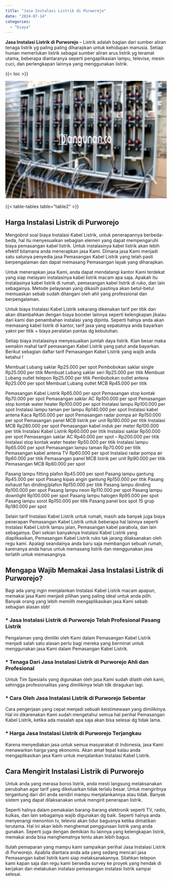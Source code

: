 ```yaml
---
title: "Jasa Instalasi Listrik di Purworejo"
date: "2024-07-14"
categories: 
  - "biaya"
---
```


**Jasa Instalasi Listrik di Purworejo** – Listrik adalah bagian dari sumber aliran tenaga listrik yg paling paling diharapkan untuk kehidupan manusia. Setiap hunian memerlukan listrik sebagai sumber aliran arus listrik yg teramat utama, beberapa diantaranya seperti pengaplikasian lampu, televise, mesin cuci, dan perlengkapan lainnya yang menggunakan listrik.

{{< toc >}}

![Jasa Instalasi Listrik di Purworejo](/images/instalasi-listrik-murah23.png)

{{< table-tables table="table2" >}}

## Harga Instalasi Listrik di Purworejo

Mengobrol soal biaya Instalasi Kabel Listrik, untuk penerapannya berbeda-beda, hal itu menyesuaikan sebagian elemen yang dapat mempengaruhi biaya pemasangan kabel listrik. Untuk instalasinya kabel listrik akan lebih efektif bilamana anda menerapkan jasa Kami. Dimana jasa Kami menjadi satu satunya penyedia jasa Pemasangan Kabel Listrik yang telah pasti berpengalaman dan dapat memasang Pemasangan layak yang diharapkan.

Untuk menerapkan jasa Kami, anda dapat mendatangi kantor Kami terdekat yang siap melayani instalasinya kabel listrik macam apa saja. Apakah itu instalasinya kabel listrik di rumah, pemasangan kabel listrik di ruko, dan lain sebagainya. Metode pelayanan yang dikasih pastinya akan betul-betul memuaskan sebab sudah ditangani oleh ahli yang professional dan berpengalaman.

Untuk biaya Instalasi Kabel Listrik sekarang dikenakan tarif per titik dan akan ditambahkan dengan biaya booster lainnya seperti kelengkapan jikalau dari kami dan penambahan instalasi yang dipinta. Seperti halnya anda akan memasang kabel listrik di kantor, tarif jasa yang sepatutnya anda bayarkan yakni per titik + biaya peralatan pantas dg kebutuhan.

Setiap biaya instalasinya menyesuaikan jumlah daya listrik. Kian besar maka semakin mahal tarif pemasangan Kabel Listrik yang patut anda bayarkan. Berikut sebagian daftar tarif Pemasangan Kabel Listrik yang wajib anda ketahui !

Membuat Lubang saklar Rp25.000 per spot Pembobokan saklar single Rp25.000 per titik Membuat Lubang saklar seri Rp25.000 per titik Membuat Lubang outlet telepon Rp25.000 per titik Pembobokan outlet antena Rp25.000 per spot Membuat Lubang outlet MCB Rp45.000 per titik

Pemasangan Kabel Listrik Rp65.000 per spot Pemasangan stop kontak Rp70.000 per spot Pemasangan saklar AC Rp100.000 per spot Pemasangan stop kontak water heater Rp100.000 per spot Instalasi lampu Rp100.000 per spot Instalasi lampu taman per lampu Rp140.000 per spot Instalasi kabel antena Kaca Rp150.000 per spot Pemasangan radar pompa air Rp150.000 per spot Pemasangan panel MCB listrik per unit Rp180.000 per titik Instalasi MCB Rp280.000 per spot Pemasangan kabel induk per meter Rp100.000 per titik Instalasi Kabel Listrik Rp60.000 per titik Instalasi saklar Rp50.000 per spot Pemasangan saklar AC Rp40.000 per spot – Rp200.000 per titik Instalasi stop kontak water heater Rp50.000 per titik Instalasi lampu Rp65.000 per spot Pemasangan lampu taman Rp70.000 per titik Pemasangan kabel antena TV Rp60.000 per spot Instalasi radar pompa air Rp60.000 per titik Pemasangan panel MCB listrik per unit Rp90.000 per titik Pemasangan MCB Rp60.000 per spot

Pasang lampu fitting plafon Rp45.000 per spot Pasang lampu gantung Rp45.000 per spot Pasang kipas angin gantung Rp150.000 per titik Pasang exhaust fan dinding/plafon Rp150.000 per titik Pasang lampu dinding Rp100.000 per spot Pasang lampu neon Rp110.000 per spot Pasang lampu downlight Rp100.000 per spot Pasang lampu halogen Rp95.000 per spot Pasang lampu sorot Rp150.000 per titik Pasang panel box spot 15 grup Rp180.000 per spot

Selain tarif Instalasi Kabel Listrik untuk rumah, masih ada banyak juga biaya penerapan Pemasangan Kabel Listrik untuk beberapa hal lainnya seperti Instalasi Kabel Listrik lampu jalan, Pemasangan kabel parabola, dan lain sebagainya. Dari sekian banyaknya Instalasi Kabel Listrik yang diaplikasikan, Pemasangan Kabel Listrik ruko tak jarang dilaksanakan oleh regu kami. Apalagi seandainya anda baru saja membangun sebuah rumah, karenanya anda harus untuk memasang listrik dan menggunakan jasa terlatih untuk memasangnya.

## Mengapa Wajib Memakai Jasa Instalasi Listrik di Purworejo?

Bagi ada yang ingin menjalankan Instalasi Kabel Listrik macam apapun, memakai jasa Kami menjadi pilihan yang paling ideal untuk anda pilih. Banyak orang yang lebih memilih mengaplikasikan jasa Kami sebab sebagian alasan sbb!

### \* Jasa Instalasi Listrik di Purworejo Telah Profesional Pasang Listrik

Pengalaman yang dimiliki oleh Kami dalam Pemasangan Kabel Listrik menjadi salah satu alasan perlu bagi mereka yang berminat untuk menggunakan jasa Kami dalam Pemasangan Kabel Listrik.

### \* Tenaga Dari Jasa Instalasi Listrik di Purworejo Ahli dan Profesional

Untuk Tim Spesialis yang digunakan oleh jasa Kami sudah dilatih oleh kami, sehingga profesionalitas yang dimilikinya telah tdk diragukan lagi.

### \* Cara Oleh Jasa Instalasi Listrik di Purworejo Sebentar

Cara pengerjaan yang cepat menjadi sebuah keistimewaan yang dimilikinya. Hal ini dikarenakan Kami sudah mengetahui semua hal perihal Pemasangan Kabel Listrik, ketika ada masalah apa saja akan bisa selesai dg tidak lama.

### \* Harga Jasa Instalasi Listrik di Purworejo Terjangkau

Karena menyediakan jasa untuk semua masyarakat di Indonesia, jasa Kami menawarkan harga yang ekonomis. Akan amat tepat kalau anda mengaplikasikan jasa Kami untuk menjalankan Instalasi Kabel Listrik.

## Cara Mengirit Instalasi Listrik di Purworejo


Untuk anda yang merasa boros listrik, anda mesti langsung melaksanakan perubahan agar tarif yang dikeluarkan tidak terlalu besar. Untuk mengiritnya tergantung dari diri anda sendiri mampu menjalankannya atau tidak. Banyak sistem yang dapat dilaksanakan untuk mengirit penerapan listrik.

Seperti halnya dalam pemakaian barang-barang elektronik seperti TV, radio, kulkas, dan lain sebagainya wajib digunakan dg baik. Seperti halnya anda menyenangi menonton tv, televisi akan tidur bagusnya ketika dimatikan terutama. Hal ini akan lebih menghemat penggunaan listrik yang anda gunakan. Seperti juga dengan demikian itu lainnya yang kelengkapan listrik, memakai anda bisa menghematnya tentu akan lebih bagus.

Itulah pemaparan yang mampu kami sampaikan perihal Jasa Instalasi Listrik di Purworejo. Apabila diantara anda ada yang sedang mencari jasa Pemasangan kabel listrik kami siap melaksanakannya. Silahkan telepon kami kapan saja dan regu kami bersedia survey ke proyek yang hendak di kerjakan dan melakukan instalasi pemasangan instalasi listrik sampai selesai.
